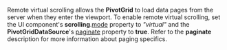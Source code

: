 Remote virtual scrolling allows the **PivotGrid** to load data pages from the server when they enter the viewport. To enable remote virtual scrolling, set the UI component's **scrolling**.[mode](/Documentation/ApiReference/UI_Components/dxPivotGrid/Configuration/scrolling/#mode) property to *"virtual"* and the **PivotGridDataSource**'s [paginate](/Documentation/ApiReference/Data_Layer/PivotGridDataSource/Configuration/#paginate) property to **true**. Refer to the **paginate** description for more information about paging specifics.